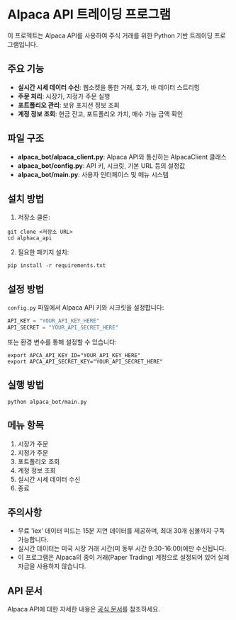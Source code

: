 # Alpaca API 트레이딩 프로그램

이 프로젝트는 Alpaca API를 사용하여 주식 거래를 위한 Python 기반 트레이딩 프로그램입니다.

## 주요 기능

- **실시간 시세 데이터 수신**: 웹소켓을 통한 거래, 호가, 바 데이터 스트리밍
- **주문 처리**: 시장가, 지정가 주문 실행
- **포트폴리오 관리**: 보유 포지션 정보 조회
- **계정 정보 조회**: 현금 잔고, 포트폴리오 가치, 매수 가능 금액 확인

## 파일 구조

- **alpaca_bot/alpaca_client.py**: Alpaca API와 통신하는 AlpacaClient 클래스
- **alpaca_bot/config.py**: API 키, 시크릿, 기본 URL 등의 설정값
- **alpaca_bot/main.py**: 사용자 인터페이스 및 메뉴 시스템

## 설치 방법

1. 저장소 클론:
```
git clone <저장소 URL>
cd alphaca_api
```

2. 필요한 패키지 설치:
```
pip install -r requirements.txt
```

## 설정 방법

`config.py` 파일에서 Alpaca API 키와 시크릿을 설정합니다:

```python
API_KEY = "YOUR_API_KEY_HERE"
API_SECRET = "YOUR_API_SECRET_HERE"
```

또는 환경 변수를 통해 설정할 수 있습니다:
```
export APCA_API_KEY_ID="YOUR_API_KEY_HERE"
export APCA_API_SECRET_KEY="YOUR_API_SECRET_HERE"
```

## 실행 방법

```
python alpaca_bot/main.py
```

## 메뉴 항목

1. 시장가 주문
2. 지정가 주문
3. 포트폴리오 조회
4. 계정 정보 조회
5. 실시간 시세 데이터 수신
0. 종료

## 주의사항

- 무료 'iex' 데이터 피드는 15분 지연 데이터를 제공하며, 최대 30개 심볼까지 구독 가능합니다.
- 실시간 데이터는 미국 시장 거래 시간(미 동부 시간 9:30-16:00)에만 수신됩니다.
- 이 프로그램은 Alpaca의 종이 거래(Paper Trading) 계정으로 설정되어 있어 실제 자금을 사용하지 않습니다.

## API 문서

Alpaca API에 대한 자세한 내용은 [공식 문서](https://alpaca.markets/docs/api-documentation/)를 참조하세요. 